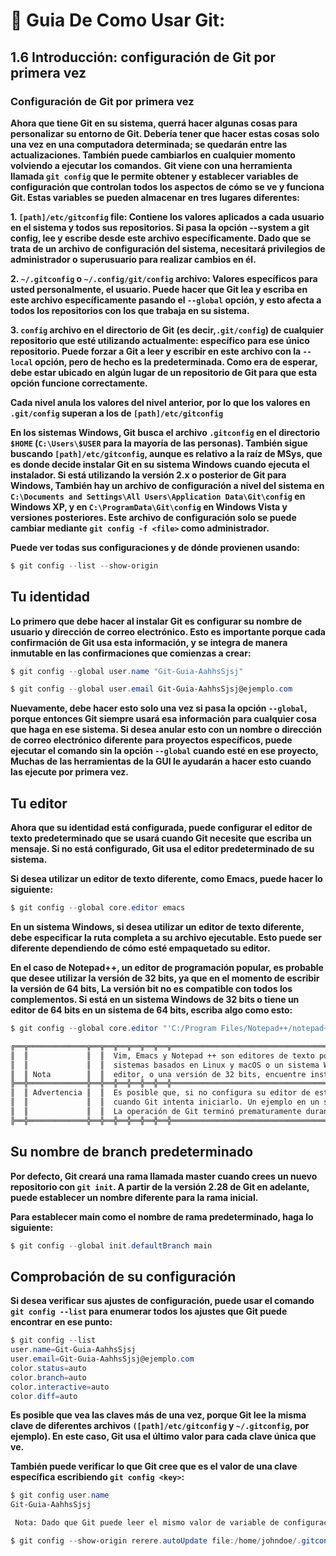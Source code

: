 # **👋 Guia De Como Usar Git:**

## **1.6 Introducción: configuración de Git por primera vez**

### **Configuración de Git por primera vez**

**Ahora que tiene Git en su sistema, querrá hacer algunas cosas para personalizar su entorno de Git. Debería tener que hacer estas cosas solo una vez en una computadora determinada; se quedarán entre las actualizaciones. También puede cambiarlos en cualquier momento volviendo a ejecutar los comandos.**
**Git viene con una herramienta llamada `git config` que le permite obtener y establecer variables de configuración que controlan todos los aspectos de cómo se ve y funciona Git. Estas variables se pueden almacenar en tres lugares diferentes:**

**1. `[path]/etc/gitconfig` file: Contiene los valores aplicados a cada usuario en el sistema y todos sus repositorios. Si pasa la opción --system a git config, lee y escribe desde este archivo específicamente. Dado que se trata de un archivo de configuración del sistema, necesitará privilegios de administrador o superusuario para realizar cambios en él.**

**2. `~/.gitconfig` o `~/.config/git/config` archivo: Valores específicos para usted personalmente, el usuario. Puede hacer que Git lea y escriba en este archivo específicamente pasando el `--global` opción, y esto afecta a todos los repositorios con los que trabaja en su sistema.**

**3. `config` archivo en el directorio de Git (es decir,`.git/config`) de cualquier repositorio que esté utilizando actualmente: específico para ese único repositorio. Puede forzar a Git a leer y escribir en este archivo con la `--local` opción, pero de hecho es la predeterminada. Como era de esperar, debe estar ubicado en algún lugar de un repositorio de Git para que esta opción funcione correctamente.**

**Cada nivel anula los valores del nivel anterior, por lo que los valores en `.git/config` superan a los de `[path]/etc/gitconfig`**

**En los sistemas Windows, Git busca el archivo `.gitconfig` en el directorio `$HOME` (`C:\Users\$USER` para la mayoría de las personas). También sigue buscando `[path]/etc/gitconfig`, aunque es relativo a la raíz de MSys, que es donde decide instalar Git en su sistema Windows cuando ejecuta el instalador. Si está utilizando la versión 2.x o posterior de Git para Windows, También hay un archivo de configuración a nivel del sistema en `C:\Documents and Settings\All Users\Application Data\Git\config` en Windows XP, y en `C:\ProgramData\Git\config` en Windows Vista y versiones posteriores. Este archivo de configuración solo se puede cambiar mediante `git config -f <file>` como administrador.**

**Puede ver todas sus configuraciones y de dónde provienen usando:**
```powershell
$ git config --list --show-origin
```
## **Tu identidad**

**Lo primero que debe hacer al instalar Git es configurar su nombre de usuario y dirección de correo electrónico. Esto es importante porque cada confirmación de Git usa esta información, y se integra de manera inmutable en las confirmaciones que comienzas a crear:**
```powershell
$ git config --global user.name "Git-Guia-AahhsSjsj"
```
```powershell
$ git config --global user.email Git-Guia-AahhsSjsj@ejemplo.com
```

**Nuevamente, debe hacer esto solo una vez si pasa la opción `--global`, porque entonces Git siempre usará esa información para cualquier cosa que haga en ese sistema. Si desea anular esto con un nombre o dirección de correo electrónico diferente para proyectos específicos, puede ejecutar el comando sin la opción `--global` cuando esté en ese proyecto, Muchas de las herramientas de la GUI le ayudarán a hacer esto cuando las ejecute por primera vez.**

## **Tu editor**
**Ahora que su identidad está configurada, puede configurar el editor de texto predeterminado que se usará cuando Git necesite que escriba un mensaje. Si no está configurado, Git usa el editor predeterminado de su sistema.**

**Si desea utilizar un editor de texto diferente, como Emacs, puede hacer lo siguiente:**
```powershell
$ git config --global core.editor emacs
```
**En un sistema Windows, si desea utilizar un editor de texto diferente, debe especificar la ruta completa a su archivo ejecutable. Esto puede ser diferente dependiendo de cómo esté empaquetado su editor.**

**En el caso de Notepad++, un editor de programación popular, es probable que desee utilizar la versión de 32 bits, ya que en el momento de escribir la versión de 64 bits, La versión bit no es compatible con todos los complementos. Si está en un sistema Windows de 32 bits o tiene un editor de 64 bits en un sistema de 64 bits, escriba algo como esto:**
```powershell
$ git config --global core.editor "'C:/Program Files/Notepad++/notepad++.exe' -multiInst -notabbar -nosession -noPlugin"
```
```MarkDown
╔══╦═════════════╦══╦══╦══╦══╦══╦══╦═════════════════════════════════════════════════════════════════════════════════════
║  ║             ║  ║  Vim, Emacs y Notepad ++ son editores de texto populares que los desarrolladores utilizan a menudo en Unix-
║  ║             ║  ║  sistemas basados en Linux y macOS o un sistema Windows. Si está usando otro
║  ║ Nota        ║  ║  editor, o una versión de 32 bits, encuentre instrucciones específicas sobre cómo configurar su               ║  ║             ║  ║  editor favorito  con Git en los comandos [git config core.editor]()
╠══╬═════════════╬══╬══╬══╬══╬══╬══╬═════════════════════════════════════════════════════════════════════════════════════
║  ║ Advertencia ║  ║  Es posible que, si no configura su editor de esta manera,se meta en un estado realmente confuso
║  ║             ║  ║  cuando Git intenta iniciarlo. Un ejemplo en un sistema Windows puede incluir en 
║  ║             ║  ║  La operación de Git terminó prematuramente durante una edición iniciada por Git.
╠══╬═════════════╬══╬══╬══╬══╬══╬══╬═════════════════════════════════════════════════════════════════════════════════════
```

## **Su nombre de branch predeterminado**

**Por defecto, Git creará una rama llamada master cuando crees un nuevo repositorio con `git init`. A partir de la versión 2.28 de Git en adelante, puede establecer un nombre diferente para la rama inicial.**

**Para establecer main como el nombre de rama predeterminado, haga lo siguiente:**

```powershell
$ git config --global init.defaultBranch main
```

## **Comprobación de su configuración**

**Si desea verificar sus ajustes de configuración, puede usar el comando `git config --list` para enumerar todos los ajustes que Git puede encontrar en ese punto:**

```powershell
$ git config --list
user.name=Git-Guia-AahhsSjsj
user.email=Git-Guia-AahhsSjsj@ejemplo.com
color.status=auto
color.branch=auto
color.interactive=auto
color.diff=auto
```
**Es posible que vea las claves más de una vez, porque Git lee la misma clave de diferentes archivos `([path]/etc/gitconfig` y `~/.gitconfig`, por ejemplo). En este caso, Git usa el último valor para cada clave única que ve.**

**También puede verificar lo que Git cree que es el valor de una clave específica escribiendo `git config <key>`:**

```powershell
$ git config user.name
Git-Guia-AahhsSjsj
```

```MarkDown
 Nota: Dado que Git puede leer el mismo valor de variable de configuración de más de un archivo, es posible que tenga un valor inesperado para uno de estos valores y no sepa por qué. En casos como ese, puede consultar a  Git sobre el origen de ese valor, y le dirá qué archivo de configuración tuvo la última palabra en la configuración de ese valor:
```
```powershell
$ git config --show-origin rerere.autoUpdate file:/home/johndoe/.gitconfig	false
```
